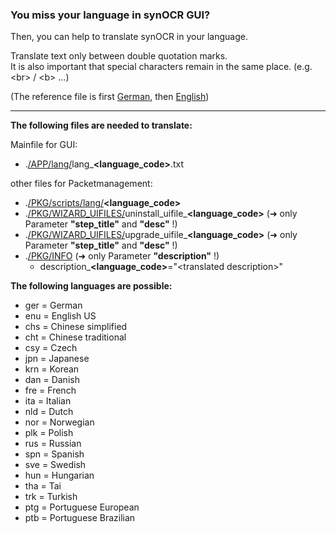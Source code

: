 ### You miss your language in synOCR GUI? 

Then, you can help to translate synOCR in your language.  

Translate text only between double quotation marks.  
It is also important that special characters remain in the same place. (e.g. \<br\> / \<b\> …)
  
(The reference file is first [German](https://geimist.eu:30443/geimist/synOCR/src/branch/master/APP/lang/lang_ger.txt), then [English](https://geimist.eu:30443/geimist/synOCR/src/branch/master/APP/lang/lang_enu.txt))

-----

**The following files are needed to translate:**

Mainfile for GUI:
- .[/APP/lang/](https://geimist.eu:30443/geimist/synOCR/src/branch/master/APP/lang)lang_**\<language\_code\>**.txt

other files for Packetmanagement:   
- .[/PKG/scripts/lang/](https://geimist.eu:30443/geimist/synOCR/src/branch/master/PKG/scripts/lang)**\<language_code\>**
- .[/PKG/WIZARD_UIFILES/](https://geimist.eu:30443/geimist/synOCR/src/branch/master/PKG/WIZARD_UIFILES)uninstall\_uifile\_**\<language\_code\>** (➜ only Parameter **"step_title"** and **"desc"** !)
- .[/PKG/WIZARD_UIFILES/](https://geimist.eu:30443/geimist/synOCR/src/branch/master/PKG/WIZARD_UIFILES)upgrade\_uifile\_**\<language\_code\>** (➜ only Parameter **"step_title"** and **"desc"** !)
- .[/PKG/INFO](https://geimist.eu:30443/geimist/synOCR/src/branch/master/PKG/INFO) (➜ only Parameter **"description"** !)
    - description_**\<language\_code\>**="\<translated description\>"   
  
  
**The following languages are possible:**
- ger = German
- enu = English US
- chs = Chinese simplified
- cht = Chinese traditional
- csy = Czech
- jpn = Japanese
- krn = Korean
- dan = Danish
- fre = French
- ita = Italian
- nld = Dutch
- nor = Norwegian
- plk = Polish
- rus = Russian
- spn = Spanish
- sve = Swedish
- hun = Hungarian
- tha = Tai
- trk = Turkish
- ptg = Portuguese European
- ptb = Portuguese Brazilian
